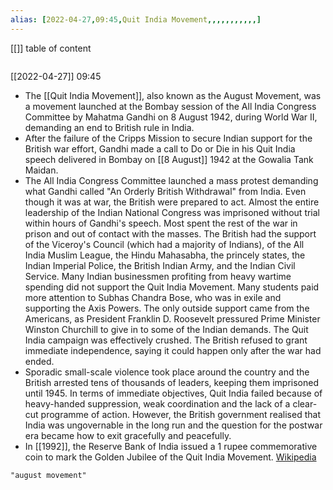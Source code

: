 ```yaml
---
alias: [2022-04-27,09:45,Quit India Movement,,,,,,,,,,,]
---
```

[[]]
table of content
```toc
```

[[2022-04-27]] 09:45
- The [[Quit India Movement]], also known as the August Movement, was a movement launched at the Bombay session of the All India Congress Committee by Mahatma Gandhi on 8 August 1942, during World War II, demanding an end to British rule in India.
- After the failure of the Cripps Mission to secure Indian support for the British war effort, Gandhi made a call to Do or Die in his Quit India speech delivered in Bombay on [[8 August]] 1942 at the Gowalia Tank Maidan.
- The All India Congress Committee launched a mass protest demanding what Gandhi called "An Orderly British Withdrawal" from India. Even though it was at war, the British were prepared to act. Almost the entire leadership of the Indian National Congress was imprisoned without trial within hours of Gandhi's speech. Most spent the rest of the war in prison and out of contact with the masses. The British had the support of the Viceroy's Council (which had a majority of Indians), of the All India Muslim League, the Hindu Mahasabha, the princely states, the Indian Imperial Police, the British Indian Army, and the Indian Civil Service. Many Indian businessmen profiting from heavy wartime spending did not support the Quit India Movement. Many students paid more attention to Subhas Chandra Bose, who was in exile and supporting the Axis Powers. The only outside support came from the Americans, as President Franklin D. Roosevelt pressured Prime Minister Winston Churchill to give in to some of the Indian demands. The Quit India campaign was effectively crushed. The British refused to grant immediate independence, saying it could happen only after the war had ended.
- Sporadic small-scale violence took place around the country and the British arrested tens of thousands of leaders, keeping them imprisoned until 1945. In terms of immediate objectives, Quit India failed because of heavy-handed suppression, weak coordination and the lack of a clear-cut programme of action. However, the British government realised that India was ungovernable in the long run and the question for the postwar era became how to exit gracefully and peacefully.
- In [[1992]], the Reserve Bank of India issued a 1 rupee commemorative coin to mark the Golden Jubilee of the Quit India Movement.
[Wikipedia](https://en.wikipedia.org/wiki/Quit%20India%20Movement)
```query
"august movement"
```